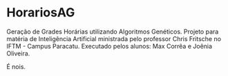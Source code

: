 # HorariosAG

Geração de Grades Horárias utilizando Algoritmos Genéticos.
Projeto para matéria de Inteligência Artificial ministrada pelo professor Chris Fritsche no IFTM - Campus Paracatu.
Executado pelos alunos: Max Corrêa e Joênia Oliveira.

É nois.